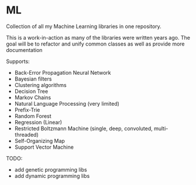 ML
=======

Collection of all my Machine Learning libraries in one repository.

This is a work-in-action as many of the libraries were written years ago.
The goal will be to refactor and unify common classes as well as provide more documentation

Supports:

- Back-Error Propagation Neural Network
- Bayesian filters
- Clustering algorithms
- Decision Tree
- Markov Chains
- Natural Language Processing (very limited)
- Prefix-Trie
- Random Forest
- Regression (Linear)
- Restricted Boltzmann Machine (single, deep, convoluted, multi-threaded)
- Self-Organizing Map
- Support Vector Machine

TODO:

- add genetic programming libs
- add dynamic programming libs
